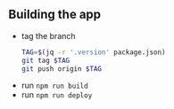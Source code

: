 ## Building the app

- tag the branch
    ```bash
    TAG=$(jq -r '.version' package.json)
    git tag $TAG
    git push origin $TAG
    ```
- run `npm run build`
- run `npm run deploy`
